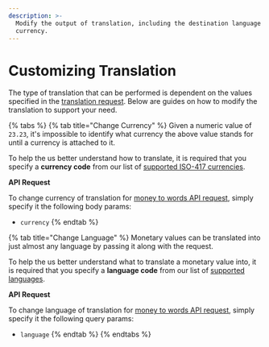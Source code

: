 ```yaml
---
description: >-
  Modify the output of translation, including the destination language and
  currency.
---
```


# Customizing Translation

The type of translation that can be performed is dependent on the values specified in the [translation request](./#sample-api-request). Below are guides on how to modify the translation to support your need.

{% tabs %}
{% tab title="Change Currency" %}
Given a numeric value of `23.23`,  it's impossible to identify what currency the above value stands for until a currency is attached to it.

To help the us better understand how to translate, it is required that you specify a **currency code** from our list of [supported ISO-417 currencies](../../supported-currencies.md#currency-codes).

**API Request**

To change currency of translation for [money to words API request](./#api-request), simply specify it the following body params:

* `currency`
{% endtab %}

{% tab title="Change Language" %}
Monetary values can be translated into just almost any language by passing it along with the request. 

To help the us better understand what to translate a monetary value into, it is required that you specify a **language code** from our list of [supported languages](../../supported-languages.md#language-codes).

**API Request**

To change language of translation for [money to words API request](./#api-request), simply specify it the following query params:

* `language`
{% endtab %}
{% endtabs %}










